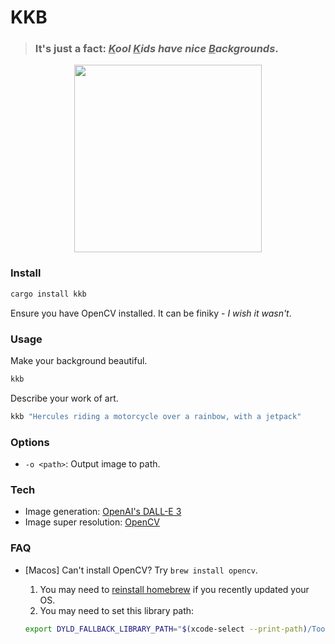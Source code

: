 # KKB

> ### It's just a fact: _**<ins>K</ins>ool <ins>K</ins>ids have nice <ins>B</ins>ackgrounds**_.

<p align="center">
  <img src="https://github.com/DevinLeamy/kkb/assets/45083086/28f492a6-0ffe-4dcf-8c94-b80bf7abd2a9" width="300" height="300">
</p>

### Install

```bash
cargo install kkb
```

Ensure you have OpenCV installed. It can be finiky - _I wish it wasn't_.

### Usage

Make your background beautiful.

```bash
kkb
```

Describe your work of art.

```bash
kkb "Hercules riding a motorcycle over a rainbow, with a jetpack"
```

### Options

- `-o <path>`: Output image to path.

### Tech

-   Image generation: [OpenAI's DALL-E 3](https://openai.com/dall-e-3)
-   Image super resolution: [OpenCV](https://github.com/twistedfall/opencv-rust)

### FAQ

-   [Macos] Can't install OpenCV? Try `brew install opencv`.

    1.  You may need to [reinstall homebrew](https://github.com/Genymobile/scrcpy/issues/2128#issuecomment-958046872) if you recently updated your OS.
    2.  You may need to set this library path:

    ```bash
    export DYLD_FALLBACK_LIBRARY_PATH="$(xcode-select --print-path)/Toolchains/XcodeDefault.xctoolchain/usr/lib/"
    ```
